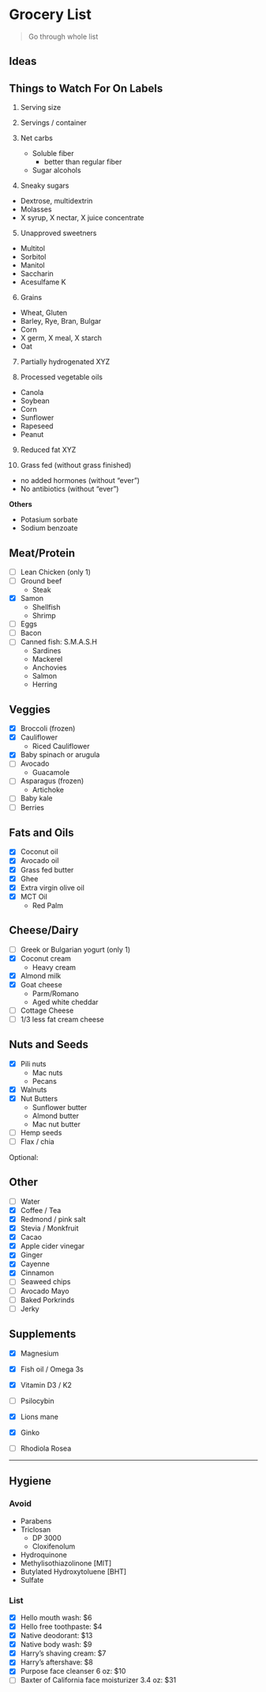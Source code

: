 # Grocery List

> Go through whole list

## Ideas

## Things to Watch For On Labels
1. Serving size

2. Servings / container

3. Net carbs
	- Soluble fiber
		- better than regular fiber
	- Sugar alcohols

4. Sneaky sugars
- Dextrose, multidextrin
- Molasses
- X syrup, X nectar, X juice concentrate 

5. Unapproved sweetners
- Multitol
- Sorbitol
- Manitol
- Saccharin
- Acesulfame K

6. Grains
- Wheat, Gluten
- Barley, Rye, Bran, Bulgar
- Corn
- X germ, X meal, X starch
- Oat

7. Partially hydrogenated XYZ

8. Processed vegetable oils
- Canola 
- Soybean
- Corn
- Sunflower
- Rapeseed
- Peanut

9. Reduced fat XYZ

10. Grass fed (without grass finished)
- no added hormones (without “ever”)
- No antibiotics (without “ever”)

**Others**

- Potasium sorbate
- Sodium benzoate

## Meat/Protein
- [ ] Lean Chicken (only 1)
- [ ] Ground beef
	- Steak
- [x] Samon
	- Shellfish
	- Shrimp
- [ ] Eggs 
- [ ] Bacon
- [ ] Canned fish: S.M.A.S.H
	- Sardines
	- Mackerel
	- Anchovies 
	- Salmon 
	- Herring

## Veggies
- [x] Broccoli (frozen)
- [x] Cauliflower
	- Riced Cauliflower
- [x] Baby spinach or arugula 
- [ ] Avocado 
	- Guacamole
- [ ] Asparagus (frozen)
	- Artichoke 
- [ ] Baby kale
- [ ] Berries

## Fats and Oils
- [x] Coconut oil 
- [x] Avocado oil 
- [x] Grass fed butter 
- [x] Ghee
- [x] Extra virgin olive oil 
- [x] MCT Oil
	- Red Palm

## Cheese/Dairy
- [ ] Greek or Bulgarian yogurt (only 1)
- [x] Coconut cream 
	- Heavy cream
- [x] Almond milk
- [x] Goat cheese
	- Parm/Romano
	- Aged white cheddar
- [ ] Cottage Cheese
- [ ] 1/3 less fat cream cheese

## Nuts and Seeds
- [x] Pili nuts 
	- Mac nuts 
	- Pecans
- [x] Walnuts 
- [x] Nut Butters 
	- Sunflower butter
	- Almond butter
	- Mac nut butter
- [ ] Hemp seeds
- [ ] Flax / chia

Optional:


## Other
- [ ] Water
- [x] Coffee / Tea 
- [x] Redmond / pink salt
- [x] Stevia / Monkfruit
- [x] Cacao 
- [x] Apple cider vinegar 
- [x] Ginger 
- [x] Cayenne 
- [x] Cinnamon 
- [ ] Seaweed chips
- [ ] Avocado Mayo
- [ ] Baked Porkrinds
- [ ] Jerky

## Supplements 
- [x] Magnesium
- [x] Fish oil / Omega 3s
- [x] Vitamin D3 / K2
- [ ] Psilocybin 
- [x] Lions mane 
- [x] Ginko
- [ ] Rhodiola Rosea 


___
## Hygiene

### Avoid

- Parabens 
- Triclosan
	- DP 3000
	- Cloxifenolum
- Hydroquinone
- Methylisothiazolinone [MIT]
- Butylated Hydroxytoluene [BHT]
- Sulfate

### List
- [x] Hello mouth wash: $6
- [x] Hello free toothpaste: $4
- [x] Native deodorant: $13
- [x] Native body wash: $9
- [x] Harry’s shaving cream: $7
- [x] Harry’s aftershave: $8
- [x] Purpose face cleanser 6 oz: $10
- [ ] Baxter of California face moisturizer 3.4 oz: $31
